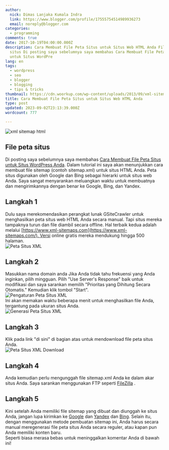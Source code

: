 ```yaml
---
author:
  nick: Dimas Lanjaka Kumala Indra
  link: https://www.blogger.com/profile/17555754514989936273
  email: noreply@blogger.com
categories:
  - programming
comments: true
date: 2017-10-19T04:00:00.000Z
description: Cara Membuat File Peta Situs untuk Situs Web HTML Anda File peta
  situs Di posting saya sebelumnya saya membahas Cara Membuat File Peta Situs
  untuk Situs WordPre
lang: en
tags:
  - wordpress
  - seo
  - blogger
  - blogging
  - tips & tricks
thumbnail: https://cdn.woorkup.com/wp-content/uploads/2013/09/xml-sitemap-html.jpg
title: Cara Membuat File Peta Situs untuk Situs Web HTML Anda
type: post
updated: 2023-09-02T23:13:39.000Z
wordcount: 777

---
```


![xml sitemap html](https://cdn.woorkup.com/wp-content/uploads/2013/09/xml-sitemap-html.jpg)

File peta situs
---------------

Di posting saya sebelumnya saya membahas [Cara Membuat File Peta Situs untuk Situs WordPress Anda](https://webmanajemen.com/search/?q=Cara%20Membuat%20File%20Peta%20Situs%20untuk%20Situs%20WordPress%20Anda "Cara Membuat File Peta Situs untuk Situs WordPress Anda"). Dalam tutorial ini saya akan menunjukkan cara membuat file sitemap (contoh sitemap.xml) untuk situs HTML Anda. Peta situs digunakan oleh Google dan Bing sebagai hierarki untuk situs web Anda. Saya sangat menyarankan meluangkan waktu untuk membuatnya dan mengirimkannya dengan benar ke Google, Bing, dan Yandex.  

Langkah 1
---------

Dulu saya merekomendasikan perangkat lunak GSiteCrawler untuk menghasilkan peta situs web HTML Anda secara manual. Tapi situs mereka tampaknya turun dan file diambil secara offline. Hal terbaik kedua adalah melalui [https://www.xml-sitemaps.com](https://www.xml-sitemaps.com/). Versi online gratis mereka mendukung hingga 500 halaman.  
![Peta Situs XML](https://cdn.woorkup.com/wp-content/uploads/2013/09/xml-sitemaps.png)  

Langkah 2
---------

Masukkan nama domain anda Jika Anda tidak tahu frekuensi yang Anda inginkan, pilih mingguan. Pilih "Use Server's Response" baik untuk modifikasi dan saya sarankan memilih "Prioritas yang Dihitung Secara Otomatis." Kemudian klik tombol "Start".  
![Pengaturan Peta Situs XML](https://cdn.woorkup.com/wp-content/uploads/2013/09/xml-sitemaps-settings.png)  
Ini akan memakan waktu beberapa menit untuk menghasilkan file Anda, tergantung pada ukuran situs Anda.  
![Generasi Peta Situs XML](https://cdn.woorkup.com/wp-content/uploads/2013/09/xml-sitemaps-generation.png)  

Langkah 3
---------

Klik pada link "di sini" di bagian atas untuk mendownload file peta situs Anda.  
![Peta Situs XML Download](https://cdn.woorkup.com/wp-content/uploads/2013/09/xml-sitemaps-download.png)  

Langkah 4
---------

Anda kemudian perlu mengunggah file sitemap.xml Anda ke dalam akar situs Anda. Saya sarankan menggunakan FTP seperti [FileZilla](https://translate.googleusercontent.com/translate_c?depth=2&nv=1&rurl=translate.google.com&sl=en&sp=nmt4&tl=id&u=https://filezilla-project.org/&usg=ALkJrhheSVoAwYvdSZetlBVquzpS2eomdQ "Filezilla") .  

Langkah 5
---------

Kini setelah Anda memiliki file sitemap yang dibuat dan diunggah ke situs Anda, jangan lupa kirimkan ke [Google](https://webmanajemen.com/search/?q=Cara%20Menggunakan%20Google%20Search%20Console) dan [Yandex](https://webmanajemen.com/search/?q=Cara%20Menggunakan%20Yandex%20Webmaster%20Tools) dan [Bing](https://webmanajemen.com/search/?q=Cara%20Menggunakan%20Bing%20Webmaster%20Tools). Selain itu, dengan menggunakan metode pembuatan sitemap ini, Anda harus secara manual meregenerasi file peta situs Anda secara reguler, atau kapan pun Anda memiliki konten baru.  
Seperti biasa merasa bebas untuk meninggalkan komentar Anda di bawah ini!